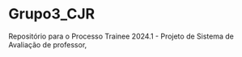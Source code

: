 # Grupo3_CJR
Repositório para o Processo Trainee 2024.1 - Projeto de Sistema de Avaliação de professor, 
